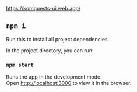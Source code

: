 https://komquests-ui.web.app/

## `npm i`
Run this to install all project dependencies.

In the project directory, you can run:
### `npm start`

Runs the app in the development mode.\
Open [http://localhost:3000](http://localhost:3000) to view it in the browser.